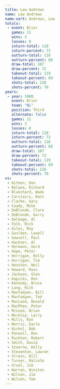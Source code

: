 ```yaml
---
title: Lew Andrews
name: Lew Andrews
name-sort: Andrews, Lew
totals:
 - event: Brier
   games: 11
   wins: 3
   losses: 8
   inturn-total: 110
   inturn-percent: 73
   outturn-total: 116
   outturn-percent: 68
   draw-total: 107
   draw-percent: 72
   takeout-total: 119
   takeout-percent: 69
   shots-total: 226
   shots-percent: 70
years:
 - year: 1980
   event: Brier
   team: "NL"
   position: Third
   alternate: false
   games: 11
   wins: 3
   losses: 8
   inturn-total: 110
   inturn-percent: 73
   outturn-total: 116
   outturn-percent: 68
   draw-total: 107
   draw-percent: 72
   takeout-total: 119
   takeout-percent: 69
   shots-total: 226
   shots-percent: 70
vs:
 - Aitken, Don
 - Belyea, Richard
 - Blanchard, Wade
 - Carstairs, Kent
 - Clarke, Gary
 - Coady, Mike
 - DeBlonde, Clare
 - DeBlonde, Garry
 - Delmage, Al
 - Folk, Rick
 - Giles, Roy
 - Goulden, Lowell
 - Gowsell, Paul
 - Hackner, Al
 - Hermann, Gord
 - Hope, Peter
 - Horrigan, Kelly
 - Horrigan, Tim
 - Houston, Neil
 - Howard, Russ
 - Jackson, Glen
 - Kapicki, Ron
 - Kennedy, Bruce
 - Lang, Rick
 - MacFadyen, Bill
 - MacFadyen, Ted
 - MacLeod, Donald
 - MacPhee, Peter
 - McLeod, Brian
 - Merkley, Larry
 - Mills, Ron
 - Morris, Earle
 - Nichol, Bob
 - Pennell, Don
 - Rushton, Robert
 - Smith, David
 - Stearne, Kelly
 - Steventon, Lawren
 - Strain, Bill
 - Turner, Malcolm
 - Ursel, Jim
 - Warren, Winston
 - Wilson, Jim
 - Wilson, Tom
---
```

